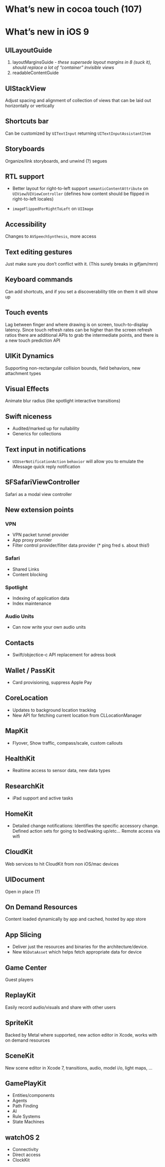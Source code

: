 # What’s new in cocoa touch (107)

# What’s new in iOS 9

## UILayoutGuide
1. layoutMarginsGuide - *these supersede layout margins in 8 (suck it), should replace a lot of “container” invisible views*
2. readableContentGuide

## UIStackView
Adjust spacing and alignment of collection of views that can be laid out horizontally or vertically

## Shortcuts bar
Can be customized by `UITextInput` returning `UITextInputAssistantItem`

## Storyboards
Organize/link storyboards, and unwind (?) segues

## RTL support

- Better layout for right-to-left support `semanticContentAttribute` on `UIView`/`UIViewController` (defines how content should be flipped in right-to-left locales)

- `imageFlippedForRightToLeft` on `UIImage`

## Accessibility

Changes to `AVSpeechSynthesis`, more access

## Text editing gestures

Just make sure you don’t conflict with it. (This surely breaks in gifjam/mrn)

## Keyboard commands

Can add shortcuts, and if you set a discoverability title on them it will show up

## Touch events

Lag between finger and where drawing is on screen, touch-to-display latency. Since touch refresh rates can be higher than the screen refresh ratios there are additional APIs to grab the intermediate points, and there is a new touch prediction API

## UIKit Dynamics

Supporting non-rectangular collision bounds, field behaviors, new attachment types

## Visual Effects

Animate blur radius (like spotlight interactive transitions)

## Swift niceness

- Audited/marked up for nullability
- Generics for collections

## Text input in notifications
- `UIUserNotificationAction` `behavior` will allow you to emulate the iMessage quick reply notification

## SFSafariViewController

Safari as a modal view controller

## New extension points

### VPN

- VPN packet tunnel provider
- App proxy provider
- Filter control provider/filter data provider (* ping fred s. about this!)

### Safari

- Shared Links
- Content blocking

### Spotlight

- Indexing of application data
- Index maintenance

### Audio Units

- Can now write your own audio units

## Contacts

- Swift/objectice-c API replacement for adress book

## Wallet / PassKit

- Card provisioning, suppress Apple Pay

## CoreLocation

- Updates to background location tracking
- New API for fetching current location from CLLocationManager

## MapKit

- Flyover, Show traffic, compass/scale, custom callouts

## HealthKit

- Realtime access to sensor data, new data types

## ResearchKit

- iPad support and active tasks

## HomeKit

- Detailed change notifications: Identifies the specific accessory change. Defined action sets for going to bed/waking up/etc… Remote access via wifi

## CloudKit

Web services to hit CloudKit from non iOS/mac devices

## UIDocument

Open in place (?)

## On Demand Resources

Content loaded dynamically by app and cached, hosted by app store

## App Slicing

- Deliver just the resources and binaries for the architecture/device.
- New `NSDataAsset` which helps fetch appropriate data for device

## Game Center 

Guest players

## ReplayKit

Easily record audio/visuals and share with other users

## SpriteKit

Backed by Metal where supported, new action editor in Xcode, works with on demand resources

## SceneKit

New scene editor in Xcode 7, transitions, audio, model i/o, light maps, …

## GamePlayKit

- Entities/components
- Agents
- Path Finding
- AI
- Rule Systems
- State Machines

## watchOS 2

- Connectivity
- Direct access
- ClockKit
